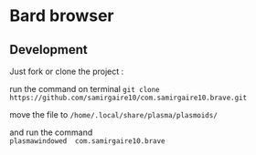 # Bard browser



## Development

Just fork or clone the project :


run the command on terminal 
`git clone https://github.com/samirgaire10/com.samirgaire10.brave.git`

move the file to `/home/.local/share/plasma/plasmoids/`

and run the command  
`plasmawindowed  com.samirgaire10.brave`
